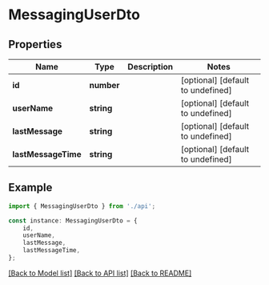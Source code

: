 # MessagingUserDto


## Properties

Name | Type | Description | Notes
------------ | ------------- | ------------- | -------------
**id** | **number** |  | [optional] [default to undefined]
**userName** | **string** |  | [optional] [default to undefined]
**lastMessage** | **string** |  | [optional] [default to undefined]
**lastMessageTime** | **string** |  | [optional] [default to undefined]

## Example

```typescript
import { MessagingUserDto } from './api';

const instance: MessagingUserDto = {
    id,
    userName,
    lastMessage,
    lastMessageTime,
};
```

[[Back to Model list]](../README.md#documentation-for-models) [[Back to API list]](../README.md#documentation-for-api-endpoints) [[Back to README]](../README.md)
